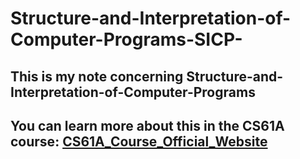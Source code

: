 # Structure-and-Interpretation-of-Computer-Programs-SICP-
## This is my note concerning Structure-and-Interpretation-of-Computer-Programs
## You can learn more about this in the CS61A course: [CS61A_Course_Official_Website](https://inst.eecs.berkeley.edu/~cs61a/su20/)
